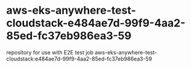 # aws-eks-anywhere-test-cloudstack-e484ae7d-99f9-4aa2-85ed-fc37eb986ea3-59
repository for use with E2E test job aws-eks-anywhere-test-cloudstack:e484ae7d-99f9-4aa2-85ed-fc37eb986ea3-59
